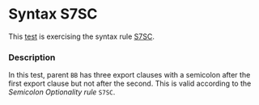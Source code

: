 # Syntax S7SC

This [test](.) is exercising the syntax rule [S7SC](../Readme.md).

### Description

In this test, parent `BB` has three export clauses with a semicolon after the first export clause but not after the second. This is valid according to the *Semicolon Optionality rule* `S7SC`.
